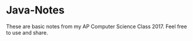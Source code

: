 # Java-Notes
These are basic notes from my AP Computer Science Class 2017.
Feel free to use and share.
